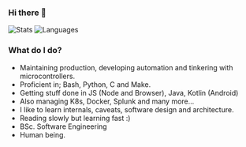 ### Hi there 👋

![Stats](https://github-readme-stats.vercel.app/api?username=spacelatte&show_icons=true&hide_border=true&count_private=true&theme=dark)
![Languages](https://github-readme-stats.vercel.app/api/top-langs/?username=spacelatte&hide_border=true&layout=compact&langs_count=8&theme=dark)

### What do I do?

- Maintaining production, developing automation and tinkering with microcontrollers.
- Proficient in; Bash, Python, C and Make.
- Getting stuff done in JS (Node and Browser), Java, Kotlin (Android)
- Also managing K8s, Docker, Splunk and many more...
- I like to learn internals, caveats, software design and architecture.
- Reading slowly but learning fast :)
- BSc. Software Engineering
- Human being.


<!--
**pvtmert/pvtmert** is a ✨ _special_ ✨ repository because its `README.md` (this file) appears on your GitHub profile.

Here are some ideas to get you started:

- 🔭 I’m currently working on ...
- 🌱 I’m currently learning ...
- 👯 I’m looking to collaborate on ...
- 🤔 I’m looking for help with ...
- 💬 Ask me about ...
- 📫 How to reach me: ...
- 😄 Pronouns: ...
- ⚡ Fun fact: ...
-->
